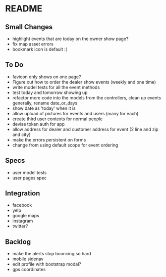 # README

## Small Changes
* highlight events that are today on the owner show page?
* fix map asset errors
* bookmark icon is default :(

## To Do
* favicon only shows on one page?
* Figure out how to order the dealer show events (weekly and one time)
* write model tests for all the event methods
* test today and tomorrow showing up
* refactor more code into the models from the controllers, clean up events generally, rename date_or_days
* show date as 'today' when it is
* allow upload of pictures for events and users (many for each)
* create third user contexts for normal people
* devise token auth for app
* allow address for dealer and customer address for event (2 line and zip and city)
* make the errors persistent on forms
* change from using default scope for event ordering

## Specs
* user model tests
* user pages spec

## Integration
* facebook
* yelp
* google maps
* instagram
* twitter?

## Backlog
* make the alerts stop bouncing so hard
* mobile sidenav
* edit profile with bootstrap modal?
* gps coordinates

